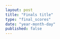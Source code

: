 ```yaml
---
layout: post
title: "Finals title"
type: "final_scores"
date: "year-month-day"
published: false
---
```



<!---  add your title for final scores (maybe "Finals Scores") and set the published to 'true' when you want students to see it or if you want to see it in your local server, all dates are numeral, so the only valid date is something like 2021-03-11 for March 11, 2021, keep the double quotes. other than that, the file is .md, so use markdown syntax and latex to write, no html, but you can if you want. --->
